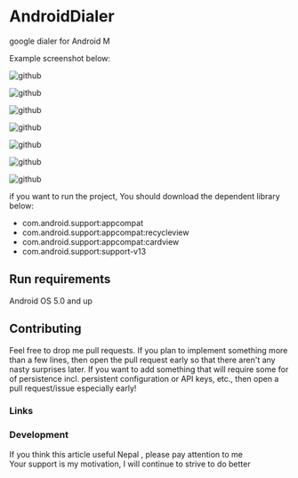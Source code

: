 # AndroidDialer
google dialer for Android M

Example screenshot below:

![github](https://github.com/geniusgithub/AndroidDialer/blob/master/images/m1.png?raw=true "github")  

![github](https://github.com/geniusgithub/AndroidDialer/blob/master/images/m2.png?raw=true "github")  


![github](https://github.com/geniusgithub/AndroidDialer/blob/master/images/m3.png?raw=true "github")  

![github](https://github.com/geniusgithub/AndroidDialer/blob/master/images/m4.png?raw=true "github")  

![github](https://github.com/geniusgithub/AndroidDialer/blob/master/images/m5.png?raw=true "github")  

![github](https://github.com/geniusgithub/AndroidDialer/blob/master/images/m28.png?raw=true "github")  

![github](https://github.com/geniusgithub/AndroidDialer/blob/master/images/m9.png?raw=true "github")  


if you want to run the project, You should download the dependent library below:
* com.android.support:appcompat
* com.android.support:appcompat:recycleview
* com.android.support:appcompat:cardview
* com.android.support:support-v13

Run requirements
------------------------------
Android OS 5.0 and up<br />

Contributing
------------------------------
Feel free to drop me pull requests. If you plan to implement something more than a few lines, then open the pull request early so that there aren't any nasty surprises later.
If you want to add something that will require some for of persistence incl. persistent configuration or API keys, etc., then open a pull request/issue especially early!


### Links


### Development
If you think this article useful Nepal , please pay attention to me<br />
Your support is my motivation, I will continue to strive to do better

